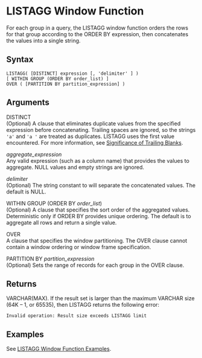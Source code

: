 # LISTAGG Window Function<a name="r_WF_LISTAGG"></a>

For each group in a query, the LISTAGG window function orders the rows for that group according to the ORDER BY expression, then concatenates the values into a single string\. 

## Syntax<a name="r_WF_LISTAGG-synopsis"></a>

```
LISTAGG( [DISTINCT] expression [, 'delimiter' ] ) 
[ WITHIN GROUP (ORDER BY order_list) ] 
OVER ( [PARTITION BY partition_expression] )
```

## Arguments<a name="r_WF_LISTAGG-arguments"></a>

DISTINCT  
\(Optional\) A clause that eliminates duplicate values from the specified expression before concatenating\. Trailing spaces are ignored, so the strings `'a'` and `'a '` are treated as duplicates\. LISTAGG uses the first value encountered\. For more information, see [Significance of Trailing Blanks](r_Character_types.md#r_Character_types-significance-of-trailing-blanks)\.

  

*aggregate\_expression*   
 Any valid expression \(such as a column name\) that provides the values to aggregate\. NULL values and empty strings are ignored\. 

 *delimiter*   
\(Optional\) The string constant to will separate the concatenated values\. The default is NULL\.

 WITHIN GROUP \(ORDER BY *order\_list*\)   
\(Optional\) A clause that specifies the sort order of the aggregated values\. Deterministic only if ORDER BY provides unique ordering\. The default is to aggregate all rows and return a single value\.

 OVER   
 A clause that specifies the window partitioning\. The OVER clause cannot contain a window ordering or window frame specification\.

 PARTITION BY *partition\_expression*   
\(Optional\) Sets the range of records for each group in the OVER clause\.

## Returns<a name="r_WF_LISTAGG-data-types"></a>

VARCHAR\(MAX\)\. If the result set is larger than the maximum VARCHAR size \(64K – 1, or 65535\), then LISTAGG returns the following error:

```
Invalid operation: Result size exceeds LISTAGG limit
```

## Examples<a name="r_WF_LISTAGG-examples"></a>

See [LISTAGG Window Function Examples](r_Examples_of_LISTAGG_WF.md)\.
